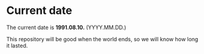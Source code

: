 # Current date

The current date is **1991.08.10.** (YYYY.MM.DD.)

This repository will be good when the world ends, so we will know how long it lasted.